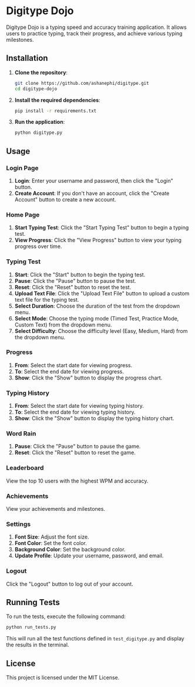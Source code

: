 # Digitype Dojo

Digitype Dojo is a typing speed and accuracy training application. It allows users to practice typing, track their progress, and achieve various typing milestones.

## Installation

1. **Clone the repository**:
   ```sh
   git clone https://github.com/ashanephi/digitype.git
   cd digitype-dojo
   ```

2. **Install the required dependencies**:
   ```sh
   pip install -r requirements.txt
   ```

3. **Run the application**:
   ```sh
   python digitype.py
   ```

## Usage

### Login Page

1. **Login**: Enter your username and password, then click the "Login" button.
2. **Create Account**: If you don't have an account, click the "Create Account" button to create a new account.

### Home Page

1. **Start Typing Test**: Click the "Start Typing Test" button to begin a typing test.
2. **View Progress**: Click the "View Progress" button to view your typing progress over time.

### Typing Test

1. **Start**: Click the "Start" button to begin the typing test.
2. **Pause**: Click the "Pause" button to pause the test.
3. **Reset**: Click the "Reset" button to reset the test.
4. **Upload Text File**: Click the "Upload Text File" button to upload a custom text file for the typing test.
5. **Select Duration**: Choose the duration of the test from the dropdown menu.
6. **Select Mode**: Choose the typing mode (Timed Test, Practice Mode, Custom Text) from the dropdown menu.
7. **Select Difficulty**: Choose the difficulty level (Easy, Medium, Hard) from the dropdown menu.

### Progress

1. **From**: Select the start date for viewing progress.
2. **To**: Select the end date for viewing progress.
3. **Show**: Click the "Show" button to display the progress chart.

### Typing History

1. **From**: Select the start date for viewing typing history.
2. **To**: Select the end date for viewing typing history.
3. **Show**: Click the "Show" button to display the typing history chart.

### Word Rain

1. **Pause**: Click the "Pause" button to pause the game.
2. **Reset**: Click the "Reset" button to reset the game.

### Leaderboard

View the top 10 users with the highest WPM and accuracy.

### Achievements

View your achievements and milestones.

### Settings

1. **Font Size**: Adjust the font size.
2. **Font Color**: Set the font color.
3. **Background Color**: Set the background color.
4. **Update Profile**: Update your username, password, and email.

### Logout

Click the "Logout" button to log out of your account.

## Running Tests

To run the tests, execute the following command:
```sh
python run_tests.py
```

This will run all the test functions defined in `test_digitype.py` and display the results in the terminal.

## License

This project is licensed under the MIT License.